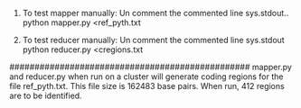 1. To test mapper manually:
	Un comment the commented line sys.stdout..
	python mapper.py <ref_pyth.txt

2. To test reducer manually:
	Un comment the commented line sys.stdout
	python reducer.py <cregions.txt

################################################
mapper.py and reducer.py when run on a cluster will generate coding regions for the file ref_pyth.txt. This file size is 162483 base pairs.
When run, 412 regions are to be identified.	
